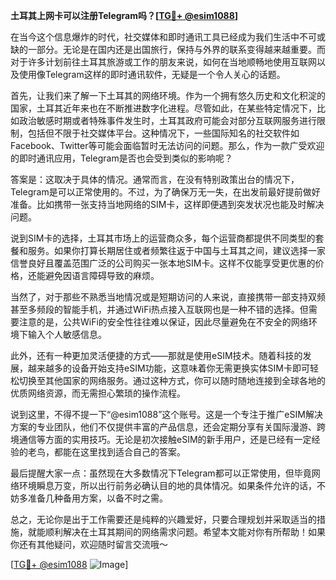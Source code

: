 **土耳其上网卡可以注册Telegram吗？[[TG💪+ @esim1088](https://t.me/s/esim1088)]**

在当今这个信息爆炸的时代，社交媒体和即时通讯工具已经成为我们生活中不可或缺的一部分。无论是在国内还是出国旅行，保持与外界的联系变得越来越重要。而对于许多计划前往土耳其旅游或工作的朋友来说，如何在当地顺畅地使用互联网以及使用像Telegram这样的即时通讯软件，无疑是一个令人关心的话题。

首先，让我们来了解一下土耳其的网络环境。作为一个拥有悠久历史和文化积淀的国家，土耳其近年来也在不断推进数字化进程。尽管如此，在某些特定情况下，比如政治敏感时期或者特殊事件发生时，土耳其政府可能会对部分互联网服务进行限制，包括但不限于社交媒体平台。这种情况下，一些国际知名的社交软件如Facebook、Twitter等可能会面临暂时无法访问的问题。那么，作为一款广受欢迎的即时通讯应用，Telegram是否也会受到类似的影响呢？

答案是：这取决于具体的情况。通常而言，在没有特别政策出台的情况下，Telegram是可以正常使用的。不过，为了确保万无一失，在出发前最好提前做好准备。比如携带一张支持当地网络的SIM卡，这样即便遇到突发状况也能及时解决问题。

说到SIM卡的选择，土耳其市场上的运营商众多，每个运营商都提供不同类型的套餐和服务。如果你打算长期居住或者频繁往返于中国与土耳其之间，建议选择一家信誉良好且覆盖范围广泛的公司购买一张本地SIM卡。这样不仅能享受更优惠的价格，还能避免因语言障碍导致的麻烦。

当然了，对于那些不熟悉当地情况或是短期访问的人来说，直接携带一部支持双频甚至多频段的智能手机，并通过WiFi热点接入互联网也是一种不错的选择。但需要注意的是，公共WiFi的安全性往往难以保证，因此尽量避免在不安全的网络环境下输入个人敏感信息。

此外，还有一种更加灵活便捷的方式——那就是使用eSIM技术。随着科技的发展，越来越多的设备开始支持eSIM功能，这意味着你无需更换实体SIM卡即可轻松切换至其他国家的网络服务。通过这种方式，你可以随时随地连接到全球各地的优质网络资源，而无需担心繁琐的操作流程。

说到这里，不得不提一下“@esim1088”这个账号。这是一个专注于推广eSIM解决方案的专业团队，他们不仅提供丰富的产品信息，还会定期分享有关国际漫游、跨境通信等方面的实用技巧。无论是初次接触eSIM的新手用户，还是已经有一定经验的老鸟，都能在这里找到适合自己的答案。

最后提醒大家一点：虽然现在大多数情况下Telegram都可以正常使用，但毕竟网络环境瞬息万变，所以出行前务必确认目的地的具体情况。如果条件允许的话，不妨多准备几种备用方案，以备不时之需。

总之，无论你是出于工作需要还是纯粹的兴趣爱好，只要合理规划并采取适当的措施，就能顺利解决在土耳其期间的网络需求问题。希望本文能对你有所帮助！如果你还有其他疑问，欢迎随时留言交流哦～ 

[[TG💪+ @esim1088](https://t.me/s/esim1088) ![Image](https://i.postimg.cc/4NQfJmqS/Snipaste-2025-05-13-00-14-12.png)]